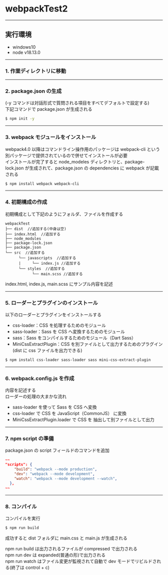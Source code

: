 # webpackTest2

---

## 実行環境

- windows10
- node v18.13.0

---

### **1. 作業ディレクトリに移動**

---

### **2. package.json の生成**

(-y コマンドは対話形式で質問される項目をすべてデフォルトで設定する)  
下記コマンドで package.json が生成される

```zsh
$ npm init -y
```

---

### **3. webpack モジュールをインストール**

webpack4.0 以降はコマンドライン操作用のパッケージは webpack-cli という別パッケージで提供されているので併せてインストールが必要  
インストールが完了すると node_modeles ディレクトリと、package-lock.json が生成されて、package.json の dependencies に webpack が記載される

```zsh
$ npm install webpack webpack-cli
```

---

### **4. 初期構成の作成**

初期構成として下記のようにフォルダ、ファイルを作成する

```
webpackTest
├── dist  //追加する(中身は空)
├── index.html  //追加する
├── node_modules
├── package-lock.json
├── package.json
└── src  //追加する
      └── javascripts  //追加する
      |     └── index.js //追加する
      └── styles  //追加する
            └── main.scss //追加する
```

index.html, index.js, main.scss にサンプル内容を記述

---

### **5. ローダーとプラグインのインストール**

以下のローダーとプラグインをインストールする

- css-loader：CSS を処理するためのモジュール
- sass-loader：Sass を CSS へ変換するためのモジュール
- sass：Sass をコンパイルするためのモジュール（Dart Sass）
- MiniCssExtractPlugin：CSS を別ファイルとして出力するためのプラグイン(dist に css ファイルを出力できる)

```zsh
$ npm install css-loader sass-loader sass mini-css-extract-plugin
```

---

### **6. webpack.config.js を作成**

内容を記述する  
ローダーの処理の大まかな流れ

- sass-loader を使って Sass を CSS へ変換
- css-loader で CSS を JavaScript（CommonJS） に変換
- MiniCssExtractPlugin.loader で CSS を 抽出して別ファイルとして出力

---

### **7. npm script の準備**

package.json の script フィールドのコマンドを追加

```json
~~
"scripts": {
    "build": "webpack --mode production",
    "dev": "webpack --mode development",
    "watch": "webpack --mode development --watch",
  },
~~
```

---

### **8. コンパイル**

コンパイルを実行

```zsh
$ npm run build
```

成功すると dist フォルダに main.css と main.js が生成される

npm run build は出力されるファイルが compressed で出力される  
npm run dev は expanded(普通の形)で出力される  
npm run watch はファイル変更が監視されて自動で dev モードでリビルドされる(終了は control + c)
